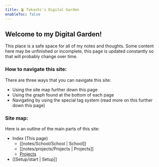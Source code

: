 ```yaml
---
title: 🪴 Takashi's Digital Garden
enableToc: false
---
```


## Welcome to my Digital Garden!

This place is a safe space for all of my notes and thoughts. Some content here may be unfinished or incomplete, this page is updated constantly so that will probably change over time.

### How to navigate this site:

There are three ways that you can navigate this site:
- Using the site map further down this page
- Using the graph found at the bottom of each page
- Navigating by using the special tag system (read more on this further down this page)

### Site map:

Here is an outline of the main parts of this site:
- Index (This page)
	- [[notes/School/School | School]]
	- [[notes/projects/Projects | Projects]]
	- [Projects](Projects.md)
- [[Setup/start | Setup]]